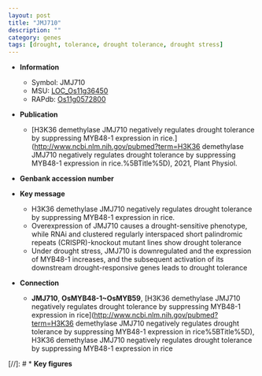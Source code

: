 ```yaml
---
layout: post
title: "JMJ710"
description: ""
category: genes
tags: [drought, tolerance, drought tolerance, drought stress]
---
```


* **Information**  
    + Symbol: JMJ710  
    + MSU: [LOC_Os11g36450](http://rice.uga.edu/cgi-bin/ORF_infopage.cgi?orf=LOC_Os11g36450)  
    + RAPdb: [Os11g0572800](https://rapdb.dna.affrc.go.jp/locus/?name=Os11g0572800)  

* **Publication**  
    + [H3K36 demethylase JMJ710 negatively regulates drought tolerance by suppressing MYB48-1 expression in rice.](http://www.ncbi.nlm.nih.gov/pubmed?term=H3K36 demethylase JMJ710 negatively regulates drought tolerance by suppressing MYB48-1 expression in rice.%5BTitle%5D), 2021, Plant Physiol.

* **Genbank accession number**  

* **Key message**  
    + H3K36 demethylase JMJ710 negatively regulates drought tolerance by suppressing MYB48-1 expression in rice.
    + Overexpression of JMJ710 causes a drought-sensitive phenotype, while RNAi and clustered regularly interspaced short palindromic repeats (CRISPR)-knockout mutant lines show drought tolerance
    + Under drought stress, JMJ710 is downregulated and the expression of MYB48-1 increases, and the subsequent activation of its downstream drought-responsive genes leads to drought tolerance

* **Connection**  
    + __JMJ710__, __OsMYB48-1~OsMYB59__, [H3K36 demethylase JMJ710 negatively regulates drought tolerance by suppressing MYB48-1 expression in rice](http://www.ncbi.nlm.nih.gov/pubmed?term=H3K36 demethylase JMJ710 negatively regulates drought tolerance by suppressing MYB48-1 expression in rice%5BTitle%5D), H3K36 demethylase JMJ710 negatively regulates drought tolerance by suppressing MYB48-1 expression in rice

[//]: # * **Key figures**  



